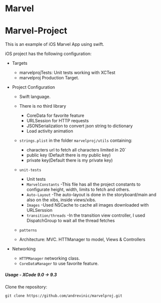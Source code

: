 # Marvel

# Marvel-Project

This is an example of iOS Marvel App using swift.

iOS project has the following configuration:

* Targets
  * marvelprojTests: Unit tests working with XCTest
  * marvelproj Production Target.

* Project Configuration
  * Swift language.
 
  * There is no third library
    - CoreData for favorite feature
    - URLSession for HTTP requests
    - JSONSerialization to convert json string to dictionary
    - Load activity animation
    
  * `strings.plist` in the folder `marvelproj/utils` containing:
    - characters url to fetch all characters limited in 20`
    - public key (Default there is my public key)
    - private key(Default there is my private key)
  * `unit-tests`
    - Unit tests
    * `MarvelConstants`
    -This file has all the project constants to configurate height, width, limits to fetch and others.
    * `Auto-Layout`
    -The auto-layout is done in the storyboard/main and also on the xibs, inside views/xibs.
    * `Images`
    -Used NSCache to cache all images downloaded with URLSerssion
    * `transition/threads`
    -In the transition view controller, I used DispatchGroup to wait all the thread fetches
  * `patterns`
  - Architecture: MVC. HTTManager to model, Views & Controllers

* Networking
  * `HTTPManager` networking class.
  * `CoreDataManager` to use favorite feature.


##### Usage - XCode 9.0 -> 9.3

Clone the repository:

```shell
git clone https://github.com/andrevinic/marvelproj.git
```
